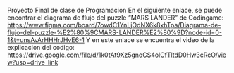 Proyecto Final de clase de Programacion
En el siguiente enlace, se puede encontrar el diagrama de flujo del puzzle “MARS LANDER” de
Codingame: https://www.figma.com/board/7owdC1YnLjOdNX6k8xhTpa/Diagrama-de-flujo-del-puzzle-%E2%80%9CMARS-LANDER%E2%80%9D?node-id=0-1&t=unsAvArHHHrJHvE6-1
Y en este enlace se encuentra el video de la explicacion del codigo: https://drive.google.com/file/d/1k0tAt9Xz5gnoCS4olCfTltdD0Hw3cRcO/view?usp=drive_link

